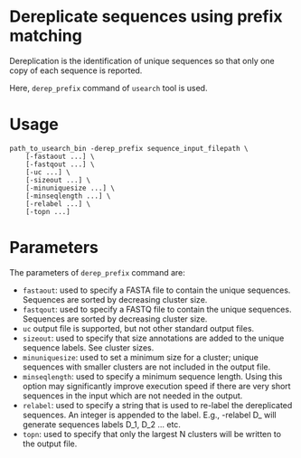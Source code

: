 Dereplicate sequences using prefix matching
===========================================

Dereplication is the identification of unique sequences so that only one copy of each sequence is reported. 

Here, `derep_prefix` command of `usearch` tool is used.

# Usage

```
path_to_usearch_bin -derep_prefix sequence_input_filepath \
    [-fastaout ...] \
    [-fastqout ...] \
    [-uc ...] \
    [-sizeout ...] \
    [-minuniquesize ...] \
    [-minseqlength ...] \
    [-relabel ...] \
    [-topn ...] 
```

# Parameters

The parameters of `derep_prefix` command are:

- `fastaout`: used to specify a FASTA file to contain the unique sequences. Sequences are sorted by decreasing cluster size.
- `fastqout`: used to specify a FASTQ file to contain the unique sequences. Sequences are sorted by decreasing cluster size.
- `uc` output file is supported, but not other standard output files.
- `sizeout`: used to specify that size annotations are added to the unique sequence labels. See cluster sizes.
- `minuniquesize`: used to set a minimum size for a cluster; unique sequences with smaller clusters are not included in the output file.
- `minseqlength`: used to specify a minimum sequence length. Using this option may significantly improve execution speed if there are very short sequences in the input which are not needed in the output.
- `relabel`: used to specify a string that is used to re-label the dereplicated sequences. An integer is appended to the label. E.g., -relabel D_ will generate sequences labels D_1, D_2 ... etc.
- `topn`: used to specify that only the largest N clusters will be written to the output file.